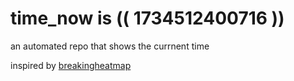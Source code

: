 # time_now is (( 1734512400716 ))

an automated repo that shows the currnent time

inspired by [breakingheatmap](https://github.com/breakingheatmap/breakingheatmap)